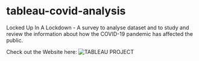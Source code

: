 # tableau-covid-analysis
 Locked Up In A Lockdown -  A survey to analyse dataset and to study and review the information about how the COVID-19 pandemic has affected the public.

Check out the Website here: ![TABLEAU PROJECT](https://rishhix.github.io/tableau-covid-analysis/)

